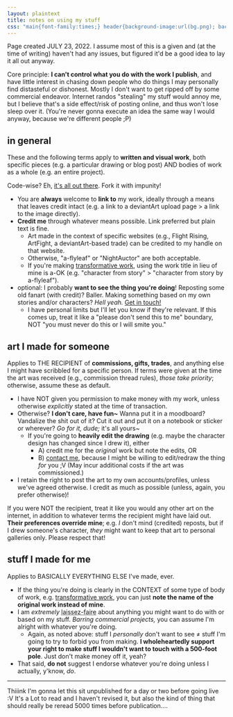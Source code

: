 ```yaml
---
layout: plaintext
title: notes on using my stuff
css: "main{font-family:times;} header{background-image:url(bg.png); background-position:center;} ::selection{background:rgba(128,128,128,.5); color:inherit;} a:hover,a:active,a:focus{color:#000;} @media (prefers-color-scheme:dark){header{background-color:#404040;} a:hover,a:active,a:focus{color:#fff;}}"
---
```

Page created <strong style="text-transform:uppercase;font-weight:normal;">July 23, 2022</strong>. I assume most of this is a given and (at the time of writing) haven't had any issues, but figured it'd be a good idea to lay it all out anyway.

Core principle: **I can't control what you do with the work I publish**, and have little interest in chasing down people who do things I may personally find distasteful or dishonest. Mostly I don't want to get ripped off by some commercial endeavor. Internet randos "stealing" my stuff would annoy me, but I believe that's a side effect/risk of posting online, and thus won't lose sleep over it. (You're never gonna execute an idea the same way I would anyway, because we're different people <span style="display-block;">;P</span>)

## in general
These and the following terms apply to **written and visual work**, both specific pieces (e.g. a particular drawing or blog post) <em style="text-transform:uppercase;font-style:normal;">and</em> bodies of work as a whole (e.g. an entire project).

Code-wise? Eh, [it's all out there](https://github.com/a-flyleaf?tab=repositories). Fork it with impunity!

- You are **always** welcome to **link to** my work, ideally through a means that leaves credit intact (e.g. a link to a deviantArt upload page > a link to the image directly).
- **Credit me** through whatever means possible. Link preferred but plain text is fine.
	- Art made in the context of specific websites (e.g., Flight Rising, ArtFight, a deviantArt-based trade) can be credited to my handle on that website.
	- Otherwise, "a-flyleaf" or "NightAuctor" are both acceptable.
	- If you're making [transformative work](https://fanlore.org/wiki/Transformative_Work), using the work title in lieu of mine is a-OK (e.g. "character from story" > "character from story by a-flyleaf").
- optional: I probably **want to see the thing you're doing**! Reposting some old fanart (with credit)? Baller. Making something based on my own stories and/or characters? *Hell yeah.* [Get in touch!]({{site.url}}/about#contact)
	- I have personal limits but I'll let you know if they're relevant. If this comes up, treat it like a "please don't send this to me" boundary, <em style="text-transform:uppercase;font-style:normal;">not</em> "you must never do this or I will smite you."

## art I made for someone
Applies to <strong style="text-transform:uppercase;font-weight:normal;">the recipient</strong> of **commissions, gifts, trades**, and anything else I might have scribbled for a specific person. If terms were given at the time the art was received (e.g., commission thread rules), *those take priority*; otherwise, assume these as default.

- I have <strong style="text-transform:uppercase;font-weight:normal;">not</strong> given you permission to make money with my work, unless otherwise *explicitly* stated at the time of transaction.
- Otherwise? **I don't care, have fun~** Wanna put it in a moodboard? Vandalize the shit out of it? Cut it out and put it on a notebook or sticker or wherever? *Go for it, dude;* it's all yours~
	- If you're going to **heavily edit the drawing** (e.g. maybe the character design has changed since I drew it), either
		- A) credit me for the *original* work but note the edits, <em style="text-transform:uppercase;font-style:normal;">or</em>
		- B) [contact me]({{site.url}}/about#contact), because I might be willing to edit/redraw the thing *for* you <span style="display:inline-block;">;V</span> (May incur additional costs if the art was commissioned.)
- I retain the right to post the art to my own accounts/profiles, unless we've agreed otherwise. I credit as much as possible (unless, again, you prefer otherwise)!

If you were <em style="text-transform:uppercase;font-style:normal;">not</em> the recipient, treat it like you would any other art on the internet, in addition to whatever terms the recipient might have laid out. **Their preferences override mine**; e.g. *I* don't mind (credited) reposts, but if I drew someone's character, *they* might want to keep that art to personal galleries only. Please respect that!

## stuff I made for me
Applies to <strong style="text-transform:uppercase;font-weight:normal;">basically everything else</strong> I've made, ever.

- If the thing you're doing is clearly in the <em style="text-transform:uppercase;font-style:normal;">context</em> of some type of body of work, e.g. [transformative work](https://fanlore.org/wiki/Transformative_Work), you can just **note the name of the original work instead of mine**.
- I am *extremely* <abbr title="essentially: free, hands-off">laissez-faire</abbr> about anything you might want to do with or based on my stuff. *Barring commercial projects,* you can assume I'm alright with whatever you're doing.
	- Again, as noted above: stuff I *personally* don't want to see ≠ stuff I'm going to try to forbid you from making. **I wholeheartedly support your right to make stuff I wouldn't want to touch with a 500-foot pole**. Just don't make money off it, yeah?
- That said, **do not** suggest I endorse whatever you're doing unless I actually, y'know, *do*.

----

Thiiink I'm gonna let this sit unpublished for a day or two before going live :V It's a Lot to read and I haven't revised it, but also the kind of thing that should really be reread 5000 times before publication....